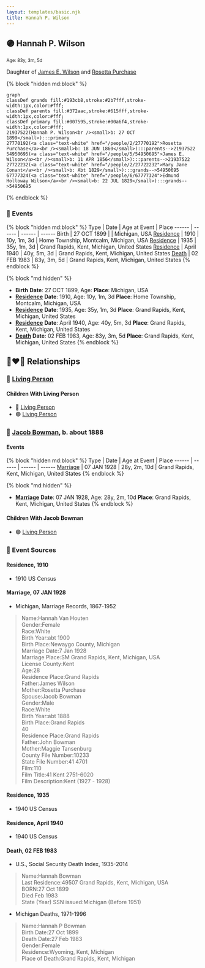 ```yaml
---
layout: templates/basic.njk
title: Hannah P. Wilson
---
```

## 🟣 Hannah P. Wilson
<small>Age: 83y, 3m, 5d</small>

Daughter of [James E. Wilson](/people/5/54950695) and [Rosetta Purchase](/people/2/27770192)

{% block "hidden md:block" %}
```mermaid
graph
classDef grands fill:#193cb8,stroke:#2b7fff,stroke-width:1px,color:#fff;
classDef parents fill:#372aac,stroke:#615fff,stroke-width:1px,color:#fff;
classDef primary fill:#007595,stroke:#00a6f4,stroke-width:1px,color:#fff;
21937522(Hannah P. Wilson<br /><small>b: 27 OCT 1899</small>):::primary
27770192(<a class="text-white" href="/people/2/27770192">Rosetta Purchase</a><br /><small>b: 18 JUN 1860</small>):::parents-->21937522
54950695(<a class="text-white" href="/people/5/54950695">James E. Wilson</a><br /><small>b: 11 APR 1856</small>):::parents-->21937522
27722232(<a class="text-white" href="/people/2/27722232">Mary Jane Conant</a><br /><small>b: Abt 1829</small>):::grands-->54950695
67777324(<a class="text-white" href="/people/6/67777324">Edmund Holloway Wilson</a><br /><small>b: 22 JUL 1829</small>):::grands-->54950695
```
{% endblock %}

### 📆 Events

{% block "hidden md:block" %}
Type | Date | Age at Event | Place
------ | ------ | ------ | ------
Birth | 27 OCT 1899 |  | Michigan, USA
[Residence](#event-event-0) | 1910 | 10y, 1m, 3d | Home Township, Montcalm, Michigan, USA
[Residence](#event-event-1) | 1935 | 35y, 1m, 3d | Grand Rapids, Kent, Michigan, United States
[Residence](#event-event-2) | April 1940 | 40y, 5m, 3d | Grand Rapids, Kent, Michigan, United States
[Death](#event-event-6) | 02 FEB 1983 | 83y, 3m, 5d | Grand Rapids, Kent, Michigan, United States
{% endblock %}

{% block "md:hidden" %}
- **Birth**
**Date**: 27 OCT 1899, Age:
**Place**: Michigan, USA
- **[Residence](#event-event-0)**
**Date**: 1910, Age: 10y, 1m, 3d
**Place**: Home Township, Montcalm, Michigan, USA
- **[Residence](#event-event-1)**
**Date**: 1935, Age: 35y, 1m, 3d
**Place**: Grand Rapids, Kent, Michigan, United States
- **[Residence](#event-event-2)**
**Date**: April 1940, Age: 40y, 5m, 3d
**Place**: Grand Rapids, Kent, Michigan, United States
- **[Death](#event-event-6)**
**Date**: 02 FEB 1983, Age: 83y, 3m, 5d
**Place**: Grand Rapids, Kent, Michigan, United States
{% endblock %}

## 👩‍❤️‍👨 Relationships

### 🔵 [Living Person](/people/5/51690460)

#### Children With Living Person
* 🔵 [Living Person](/people/1/166256)
* 🟣 [Living Person](/people/7/71073164)
### 🔵 [Jacob Bowman](/people/6/67867260), b. about 1888

#### Events

{% block "hidden md:block" %}
Type | Date | Age at Event | Place
------ | ------ | ------ | ------
[Marriage](#event-family-1-event-0) | 07 JAN 1928 | 28y, 2m, 10d | Grand Rapids, Kent, Michigan, United States
{% endblock %}

{% block "md:hidden" %}
- **[Marriage](#event-family-1-event-0)**
**Date**: 07 JAN 1928, Age: 28y, 2m, 10d
**Place**: Grand Rapids, Kent, Michigan, United States
{% endblock %}

#### Children With Jacob Bowman
* 🟣 [Living Person](/people/3/33717196)
### 📰 Event Sources

#### <a id="event-event-0"></a> Residence, 1910
* 1910 US Census

#### <a id="event-family-1-event-0"></a> Marriage, 07 JAN 1928
* Michigan, Marriage Records, 1867-1952
>   
  > Name:Hannah Van Houten  
  > Gender:Female  
  > Race:White  
  > Birth Year:abt 1900  
  > Birth Place:Newaygo County, Michigan  
  > Marriage Date:7 Jan 1928  
  > Marriage Place:SM Grand Rapids, Kent, Michigan, USA  
  > License County:Kent  
  > Age:28  
  > Residence Place:Grand Rapids  
  > Father:James Wilson  
  > Mother:Rosetta Purchase  
  > Spouse:Jacob Bowman  
  > Gender:Male  
  > Race:White  
  > Birth Year:abt 1888  
  > Birth Place:Grand Rapids  
  > 40  
  > Residence Place:Grand Rapids  
  > Father:John Bowman  
  > Mother:Maggie Tansenburg  
  > County File Number:10233  
  > State File Number:41 4701  
  > Film:110  
  > Film Title:41 Kent 2751-6020  
  > Film Description:Kent (1927 - 1928)

#### <a id="event-event-1"></a> Residence, 1935
* 1940 US Census

#### <a id="event-event-2"></a> Residence, April 1940
* 1940 US Census

#### <a id="event-event-6"></a> Death, 02 FEB 1983
* U.S., Social Security Death Index, 1935-2014
>   
  > Name:Hannah Bowman  
  > Last Residence:49507 Grand Rapids, Kent, Michigan, USA  
  > BORN:27 Oct 1899  
  > Died:Feb 1983  
  > State (Year) SSN issued:Michigan (Before 1951)
* Michigan Deaths, 1971-1996
>   
  > Name:Hannah P Bowman  
  > Birth Date:27 Oct 1899  
  > Death Date:27 Feb 1983  
  > Gender:Female  
  > Residence:Wyoming, Kent, Michigan  
  > Place of Death:Grand Rapids, Kent, Michigan